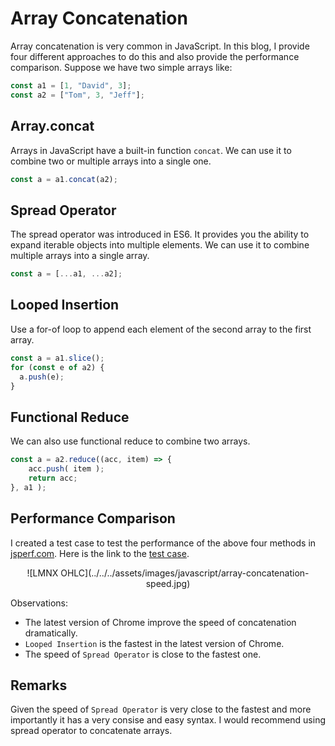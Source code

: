 # Array Concatenation

Array concatenation is very common in JavaScript. In this blog, I provide four different approaches to do this and also provide the performance comparison. Suppose we have two simple arrays like:

``` javascript
const a1 = [1, "David", 3];
const a2 = ["Tom", 3, "Jeff"];
```

## Array.concat

Arrays in JavaScript have a built-in function ``concat``. We can use it to combine two or multiple arrays into a single one.

``` javascript
const a = a1.concat(a2);
```

## Spread Operator

The spread operator was introduced in ES6. It provides you the ability to expand iterable objects into multiple elements. We can use it to combine multiple arrays into a single array.

``` javascript
const a = [...a1, ...a2];
```

## Looped Insertion

Use a for-of loop to append each element of the second array to the first array.

``` javascript
const a = a1.slice();
for (const e of a2) {
  a.push(e);
}
```

## Functional Reduce

We can also use functional reduce to combine two arrays.

``` javascript
const a = a2.reduce((acc, item) => {
    acc.push( item );
    return acc;
}, a1 );
```

## Performance Comparison

I created a test case to test the performance of the above four methods in [jsperf.com](https://jsperf.com). Here is the link to the [test case][Test Case].

<span style="display:block;text-align:center">
![LMNX OHLC](../../../assets/images/javascript/array-concatenation-speed.jpg)
</span>

Observations:

- The latest version of Chrome improve the speed of concatenation dramatically.
- ``Looped Insertion`` is the fastest in the latest version of Chrome.
- The speed of ``Spread Operator`` is close to the fastest one.

## Remarks

Given the speed of ``Spread Operator`` is very close to the fastest and more importantly it has a very consise and easy syntax. I would recommend using spread operator to concatenate arrays.

[Test Case]: https://jsperf.com/dpkwhan-array-concatenation
